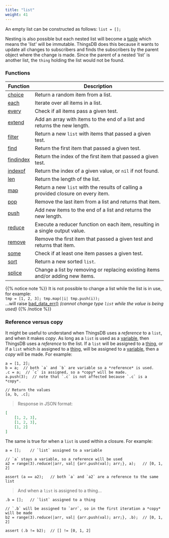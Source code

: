 ```yaml
---
title: "list"
weight: 41
---
```


An empty list can be constructed as follows: `list = [];`

Nesting is also possible but each nested list will become a [tuple](../tuple) which means the 'list' will be immutable.
ThingsDB does this because it wants to update all changes to subscribers and finds the subscribers by the parent object where
the change is  made. Since the parent of a nested 'list' is another list, the `thing` holding the list would not be found.

### Functions

Function | Description
------ | -----------
[choice](./choice) | Return a random item from a list.
[each](./each) | Iterate over all items in a list.
[every](./every) | Check if all items pass a given test.
[extend](./extend) | Add an array with items to the end of a list and returns the new length.
[filter](./filter) | Return a new `list` with items that passed a given test.
[find](./find) | Return the first item that passed a given test.
[findindex](./findindex) | Return the index of the first item that passed a given test.
[indexof](./indexof) | Return the index of a given value, or `nil` if not found.
[len](./len) | Return the length of the list.
[map](./map) | Return a new `list` with the results of calling a provided closure on every item.
[pop](./pop) | Remove the last item from a list and returns that item.
[push](./push) | Add new items to the end of a list and returns the new length.
[reduce](./reduce) | Execute a reducer function on each item, resulting in a single output value.
[remove](./remove) | Remove the first item that passed a given test and returns that item.
[some](./some) | Check if at least one item passes a given test.
[sort](./sort) | Return a new sorted `list`.
[splice](./splice) | Change a list by removing or replacing existing items and/or adding new items.

{{% notice note %}}
It is not possible to change a list while the list is in use, for example: \
`tmp = [1, 2, 3]; tmp.map(|i| tmp.push(i));` \
...will raise [bad_data_err()](../../errors/bad_data_err) *(cannot change type `list` while the value is being used)*
{{% /notice %}}

### Reference versus copy

It might be useful to understand when ThingsDB uses a *reference* to a `list`, and when it makes *copy*. As long as a `list`
is used as a [variable](../../overview/variable), then ThingsDB uses a *reference* to the list. If a `list` will be assigned
to a [thing](../thing), or if a `list` which *is* assigned to a [thing](../thing), will be assigned to a [variable](../../overview/variable), then a *copy* will be made.
For example:

```thingsdb,json_response
a = [1, 2];
b = a;  // both `a` and `b` are variable so a *reference* is used.
.c = a;  // `c` is assigned, so a *copy* will be made.
a.push(3);  // note that `.c` is not affected because `.c` is a *copy*.

// Return the values
[a, b, .c];
```

> Response in JSON format:

```json
[
    [1, 2, 3],
    [1, 2, 3],
    [1, 2]
]
```

The same is true for when a `list` is used within a closure. For example:

```thingsdb,should_pass
a = [];    // `list` assigned to a variable

// `a` stays a variable, so a reference will be used
a2 = range(3).reduce(|arr, val| {arr.push(val); arr;}, a);   // [0, 1, 2]

assert (a == a2);   // both `a` and `a2` are a reference to the same list
```

> And when a `list` is assigned to a thing...

```thingsdb,should_pass
.b = [];   // `list` assigned to a thing

// `.b` will be assigned to `arr`, so in the first iteration a *copy* will be made
b2 = range(3).reduce(|arr, val| {arr.push(val); arr;}, .b);  // [0, 1, 2]

assert (.b != b2);  // [] != [0, 1, 2]
```
